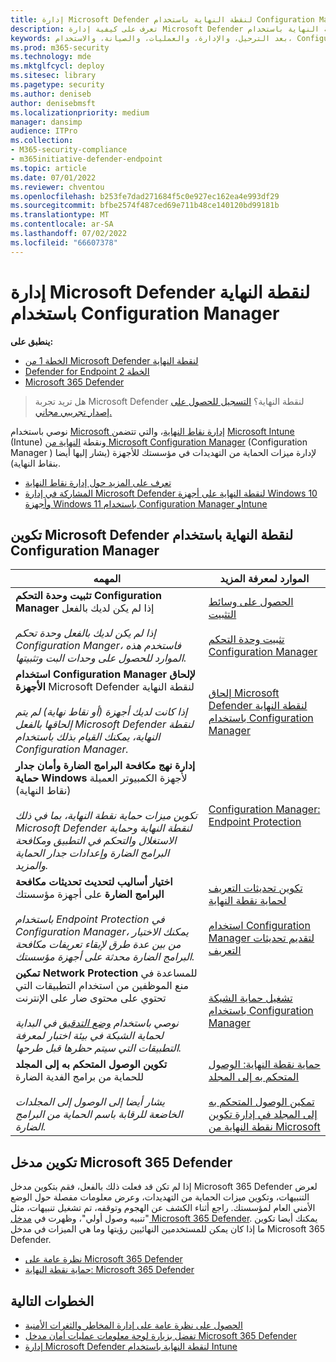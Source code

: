 ```yaml
---
title: إدارة Microsoft Defender لنقطة النهاية باستخدام Configuration Manager
description: تعرف على كيفية إدارة Microsoft Defender لنقطة النهاية باستخدام Configuration Manager
keywords: بعد الترحيل، والإدارة، والعمليات، والصيانة، والاستخدام، Configuration Manager، Microsoft Defender لنقطة النهاية، edr
ms.prod: m365-security
ms.technology: mde
ms.mktglfcycl: deploy
ms.sitesec: library
ms.pagetype: security
ms.author: deniseb
author: denisebmsft
ms.localizationpriority: medium
manager: dansimp
audience: ITPro
ms.collection:
- M365-security-compliance
- m365initiative-defender-endpoint
ms.topic: article
ms.date: 07/01/2022
ms.reviewer: chventou
ms.openlocfilehash: b253fe7dad271684f5c0e927ec162ea4e993df29
ms.sourcegitcommit: bfbe2574f487ced69e711b48ce140120bd99181b
ms.translationtype: MT
ms.contentlocale: ar-SA
ms.lasthandoff: 07/02/2022
ms.locfileid: "66607378"
---
```

# <a name="manage-microsoft-defender-for-endpoint-with-configuration-manager"></a>إدارة Microsoft Defender لنقطة النهاية باستخدام Configuration Manager

**ينطبق على:**
- [الخطة 1 من Microsoft Defender لنقطة النهاية](https://go.microsoft.com/fwlink/?linkid=2154037)
- [Defender for Endpoint الخطة 2](https://go.microsoft.com/fwlink/?linkid=2154037)
- [Microsoft 365 Defender](https://go.microsoft.com/fwlink/?linkid=2118804)

> هل تريد تجربة Microsoft Defender لنقطة النهاية؟ [التسجيل للحصول على إصدار تجريبي مجاني.](https://signup.microsoft.com/create-account/signup?products=7f379fee-c4f9-4278-b0a1-e4c8c2fcdf7e&ru=https://aka.ms/MDEp2OpenTrial?ocid=docs-wdatp-exposedapis-abovefoldlink)

نوصي باستخدام [Microsoft إدارة نقاط النهاية](/mem)، والتي تتضمن [Microsoft Intune](/mem/intune/fundamentals/what-is-intune) (Intune) ونقطة [النهاية من Microsoft Configuration Manager](/mem/configmgr/core/understand/introduction) (Configuration Manager ) لإدارة ميزات الحماية من التهديدات في مؤسستك للأجهزة (يشار إليها أيضا بنقاط النهاية).

- [تعرف على المزيد حول إدارة نقاط النهاية](/mem/endpoint-manager-overview)
- [المشاركة في إدارة Microsoft Defender لنقطة النهاية على أجهزة Windows 10 وأجهزة Windows 11 باستخدام Configuration Manager وIntune](manage-mde-post-migration-intune.md)

## <a name="configure-microsoft-defender-for-endpoint-with-configuration-manager"></a>تكوين Microsoft Defender لنقطة النهاية باستخدام Configuration Manager

|المهمه|الموارد لمعرفة المزيد|
|---|---|
|**تثبيت وحدة التحكم Configuration Manager** إذا لم يكن لديك بالفعل <br/><br/> *إذا لم يكن لديك بالفعل وحدة تحكم Configuration Manger، فاستخدم هذه الموارد للحصول على وحدات البت وتثبيتها.*|[الحصول على وسائط التثبيت](/mem/configmgr/core/servers/deploy/install/get-install-media) <br/><br/> [تثبيت وحدة التحكم Configuration Manager](/mem/configmgr/core/servers/deploy/install/install-consoles)|
|**استخدام Configuration Manager لإلحاق الأجهزة** Microsoft Defender لنقطة النهاية <br/><br/> *إذا كانت لديك أجهزة (أو نقاط نهاية) لم يتم إلحاقها بالفعل Microsoft Defender لنقطة النهاية، يمكنك القيام بذلك باستخدام Configuration Manager.*|[إلحاق Microsoft Defender لنقطة النهاية باستخدام Configuration Manager](/mem/configmgr/protect/deploy-use/defender-advanced-threat-protection#about-onboarding-to-atp-with-configuration-manager)|
|**إدارة نهج مكافحة البرامج الضارة وأمان جدار حماية Windows** لأجهزة الكمبيوتر العميلة (نقاط النهاية) <br/><br/> *تكوين ميزات حماية نقطة النهاية، بما في ذلك Microsoft Defender لنقطة النهاية وحماية الاستغلال والتحكم في التطبيق ومكافحة البرامج الضارة وإعدادات جدار الحماية والمزيد.*|[Configuration Manager: Endpoint Protection](/mem/configmgr/protect/deploy-use/endpoint-protection)|
|**اختيار أساليب لتحديث تحديثات مكافحة البرامج الضارة** على أجهزة مؤسستك <br/><br/> *باستخدام Endpoint Protection في Configuration Manager، يمكنك الاختيار من بين عدة طرق لإبقاء تعريفات مكافحة البرامج الضارة محدثة على أجهزة مؤسستك.*|[تكوين تحديثات التعريف لحماية نقطة النهاية](/mem/configmgr/protect/deploy-use/endpoint-definition-updates) <br/><br/> [استخدام Configuration Manager لتقديم تحديثات التعريف](/mem/configmgr/protect/deploy-use/endpoint-definitions-configmgr)|
|**تمكين Network Protection** للمساعدة في منع الموظفين من استخدام التطبيقات التي تحتوي على محتوى ضار على الإنترنت <br/><br/> *نوصي باستخدام [وضع التدقيق](/microsoft-365/security/defender-endpoint/evaluate-network-protection) في البداية لحماية الشبكة في بيئة اختبار لمعرفة التطبيقات التي سيتم حظرها قبل طرحها.*|[تشغيل حماية الشبكة باستخدام Configuration Manager](/microsoft-365/security/defender-endpoint/enable-network-protection#microsoft-endpoint-configuration-manager)|
|**تكوين الوصول المتحكم به إلى المجلد** للحماية من برامج الفدية الضارة <br/><br/> *يشار أيضا إلى الوصول إلى المجلدات الخاضعة للرقابة باسم الحماية من البرامج الضارة.*|[حماية نقطة النهاية: الوصول المتحكم به إلى المجلد](/mem/intune/protect/endpoint-protection-windows-10#controlled-folder-access) <br/><br/> [تمكين الوصول المتحكم به إلى المجلد في إدارة تكوين نقطة النهاية من Microsoft](/microsoft-365/security/defender-endpoint/enable-controlled-folders#microsoft-endpoint-configuration-manager)|

## <a name="configure-your-microsoft-365-defender-portal"></a>تكوين مدخل Microsoft 365 Defender

إذا لم تكن قد فعلت ذلك بالفعل، فقم بتكوين مدخل Microsoft 365 Defender لعرض التنبيهات، وتكوين ميزات الحماية من التهديدات، وعرض معلومات مفصلة حول الوضع الأمني العام لمؤسستك. راجع أثناء الكشف عن الهجوم وتوقفه، تم تشغيل تنبيهات، مثل "تنبيه وصول أولي"، وظهرت في [مدخل Microsoft 365 Defender](/microsoft-365/security/defender/microsoft-365-defender). يمكنك أيضا تكوين ما إذا كان يمكن للمستخدمين النهائيين رؤيتها وما هي الميزات في مدخل Microsoft 365 Defender.

- [نظرة عامة على Microsoft 365 Defender](/microsoft-365/security/defender-endpoint/use)
- [حماية نقطة النهاية: Microsoft 365 Defender](/mem/intune/protect/endpoint-protection-windows-10#microsoft-defender-security-center)

## <a name="next-steps"></a>الخطوات التالية

- [الحصول على نظرة عامة على إدارة المخاطر والثغرات الأمنية](/microsoft-365/security/defender-endpoint/next-gen-threat-and-vuln-mgt)
- [تفضل بزيارة لوحة معلومات عمليات أمان مدخل Microsoft 365 Defender](/microsoft-365/security/defender-endpoint/security-operations-dashboard)
- [إدارة Microsoft Defender لنقطة النهاية باستخدام Intune](manage-mde-post-migration-intune.md)
